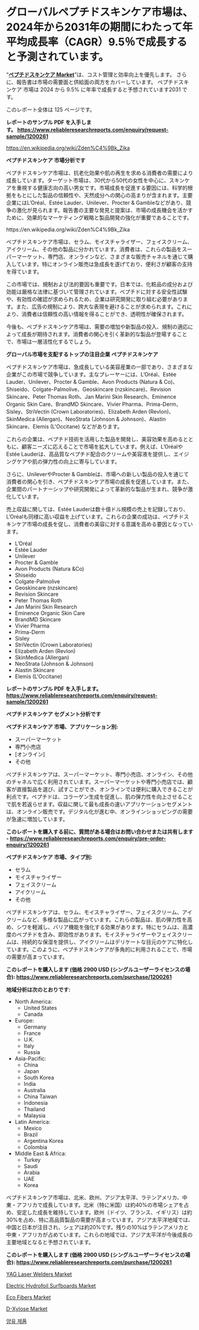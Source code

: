 <p><h1>グローバルペプチドスキンケア市場は、2024年から2031年の期間にわたって年平均成長率（CAGR）9.5％で成長すると予測されています。</h1></p><p>&ldquo;<strong><a href="https://www.reliableresearchreports.com/peptide-skincare-r1200261">ペプチドスキンケア Market</a></strong>&rdquo;は、コスト管理と効率向上を優先します。 さらに、報告書は市場の需要面と供給面の両方をカバーしています。 ペプチドスキンケア 市場は 2024 から 9.5% に年率で成長すると予想されています2031 です。</p>
<p>このレポート全体は 125 ページです。</p>
<p><strong>レポートのサンプル PDF を入手します。&nbsp;<a href="https://www.reliableresearchreports.com/enquiry/request-sample/1200261">https://www.reliableresearchreports.com/enquiry/request-sample/1200261</a></strong></p>
<p><a href="https://en.wikipedia.org/wiki/Zden%C4%9Bk_Zika">https://en.wikipedia.org/wiki/Zden%C4%9Bk_Zika</a></p>
<p><strong>ペプチドスキンケア 市場分析です</strong></p>
<p><p>ペプチドスキンケア市場は、抗老化効果や肌の再生を求める消費者の需要により成長しています。ターゲット市場は、30代から50代の女性を中心に、スキンケアを重視する健康志向の高い男女です。市場成長を促進する要因には、科学的根拠をもとにした製品の信頼性や、天然成分への関心の高まりが含まれます。主要企業にはL’Oréal、Estée Lauder、Unilever、Procter & Gambleなどがあり、競争の激化が見られます。報告書の主要な発見と提案は、市場の成長機会を活かすために、効果的なマーケティング戦略と製品開発の強化が重要であることです。</p></p>
<p>https://en.wikipedia.org/wiki/Zden%C4%9Bk_Zika</p>
<p><p>ペプチドスキンケア市場は、セラム、モイスチャライザー、フェイスクリーム、アイクリーム、その他の製品に分かれています。消費者は、これらの製品をスーパーマーケット、専門店、オンラインなど、さまざまな販売チャネルを通じて購入しています。特にオンライン販売は急成長を遂げており、便利さが顧客の支持を得ています。</p><p>この市場では、規制および法的要因も重要です。日本では、化粧品の成分および効能は厳格な法律に基づいて管理されています。ペプチドに対する安全性試験や、有効性の確認が求められるため、企業は研究開発に取り組む必要があります。また、広告の規制により、誇大な表現を避けることが求められます。これにより、消費者は信頼性の高い情報を得ることができ、透明性が確保されます。</p><p>今後も、ペプチドスキンケア市場は、需要の増加や新製品の投入、規制の適応によって成長が期待されます。消費者の関心を引く革新的な製品が登場することで、市場は一層活性化するでしょう。</p></p>
<p><strong>グローバル市場を支配するトップの注目企業 ペプチドスキンケア</strong></p>
<p><p>ペプチドスキンケア市場は、急成長している美容産業の一部であり、さまざまな企業がこの市場で競争しています。主なプレーヤーには、L’Oréal、Estée Lauder、Unilever、Procter & Gamble、Avon Products (Natura & Co)、Shiseido、Colgate-Palmolive、Geoskincare (nzskincare)、Revision Skincare、Peter Thomas Roth、Jan Marini Skin Research、Eminence Organic Skin Care、BrandMD Skincare、Vivier Pharma、Prima-Derm、Sisley、StriVectin (Crown Laboratories)、Elizabeth Arden (Revlon)、SkinMedica (Allergan)、NeoStrata (Johnson & Johnson)、Alastin Skincare、Elemis (L'Occitane) などがあります。</p><p>これらの企業は、ペプチド技術を活用した製品を開発し、美容効果を高めるとともに、顧客ニーズに応えることで市場を拡大しています。例えば、L’OréalやEstée Lauderは、高品質なペプチド配合のクリームや美容液を提供し、エイジングケアや肌の弾力性の向上に寄与しています。</p><p>さらに、UnileverやProcter & Gambleは、市場への新しい製品の投入を通じて消費者の関心を引き、ペプチドスキンケア市場の成長を促進しています。また、企業間のパートナーシップや研究開発によって革新的な製品が生まれ、競争が激化しています。</p><p>売上収益に関しては、Estée Lauderは数十億ドル規模の売上を記録しており、L’Oréalも同様に高い収益を上げています。これらの企業の成功は、ペプチドスキンケア市場の成長を促し、消費者の美容に対する意識を高める要因となっています。</p></p>
<p><ul><li>L’Oréal</li><li>Estée Lauder</li><li>Unilever</li><li>Procter & Gamble</li><li>Avon Products (Natura &Co)</li><li>Shiseido</li><li>Colgate-Palmolive</li><li>Geoskincare (nzskincare)</li><li>Revision Skincare</li><li>Peter Thomas Roth</li><li>Jan Marini Skin Research</li><li>Eminence Organic Skin Care</li><li>BrandMD Skincare</li><li>Vivier Pharma</li><li>Prima-Derm</li><li>Sisley</li><li>StriVectin (Crown Laboratories)</li><li>Elizabeth Arden (Revlon)</li><li>SkinMedica (Allergan)</li><li>NeoStrata (Johnson & Johnson)</li><li>Alastin Skincare</li><li>Elemis (L'Occitane)</li></ul></p>
<p><strong>レポートのサンプル PDF を入手します。 <a href="https://www.reliableresearchreports.com/enquiry/request-sample/1200261">https://www.reliableresearchreports.com/enquiry/request-sample/1200261</a></strong></p>
<p><strong>ペプチドスキンケア セグメント分析です</strong></p>
<p><strong>ペプチドスキンケア 市場、アプリケーション別:</strong></p>
<p><ul><li>スーパーマーケット</li><li>専門小売店</li><li>[オンライン]</li><li>その他</li></ul></p>
<p><p>ペプチドスキンケアは、スーパーマーケット、専門小売店、オンライン、その他のチャネルで広く利用されています。スーパーマーケットや専門小売店では、顧客が直接製品を選び、試すことができ、オンラインでは便利に購入できることが利点です。ペプチドは、コラーゲン生成を促進し、肌の弾力性を向上させることで肌を若返らせます。収益に関して最も成長の速いアプリケーションセグメントは、オンライン販売です。デジタル化が進む中、オンラインショッピングの需要が急速に増加しています。</p></p>
<p><strong>このレポートを購入する前に、質問がある場合はお問い合わせまたは共有します - <a href="https://www.reliableresearchreports.com/enquiry/pre-order-enquiry/1200261">https://www.reliableresearchreports.com/enquiry/pre-order-enquiry/1200261</a></strong></p>
<p><strong>ペプチドスキンケア 市場、タイプ別:</strong></p>
<p><ul><li>セラム</li><li>モイスチャライザー</li><li>フェイスクリーム</li><li>アイクリーム</li><li>その他</li></ul></p>
<p><p>ペプチドスキンケアは、セラム、モイスチャライザー、フェイスクリーム、アイクリームなど、多様な製品に広がっています。これらの製品は、肌の弾力性を高め、シワを軽減し、バリア機能を強化する効果があります。特にセラムは、高濃度のペプチドを含み、即効性があります。モイスチャライザーやフェイスクリームは、持続的な保湿を提供し、アイクリームはデリケートな目元のケアに特化しています。このように、ペプチドスキンケアが多角的に利用されることで、市場の需要が高まっています。</p></p>
<p><strong>このレポートを購入します (価格 2900 USD (シングルユーザーライセンスの場合): <a href="https://www.reliableresearchreports.com/purchase/1200261">https://www.reliableresearchreports.com/purchase/1200261</a></strong></p>
<p><strong>地域分析は次のとおりです:</strong></p>
<p><ul>
    <li>
        North America:
        <ul>
            <li>United States</li>
            <li>Canada</li>
        </ul>
    </li>
    <li>
        Europe:
        <ul>
            <li>Germany</li>
            <li>France</li>
            <li>U.K.</li>
            <li>Italy</li>
            <li>Russia</li>
        </ul>
    </li>
    <li>
        Asia-Pacific:
        <ul>
            <li>China</li>
            <li>Japan</li>
            <li>South Korea</li>
            <li>India</li>
            <li>Australia</li>
            <li>China Taiwan</li>
            <li>Indonesia</li>
            <li>Thailand</li>
            <li>Malaysia</li>
        </ul>
    </li>
    <li>
        Latin America:
        <ul>
            <li>Mexico</li>
            <li>Brazil</li>
            <li>Argentina Korea</li>
            <li>Colombia</li>
        </ul>
    </li>
    <li>
        Middle East & Africa:
        <ul>
            <li>Turkey</li>
            <li>Saudi</li>
            <li>Arabia</li>
            <li>UAE</li>
            <li>Korea</li>
        </ul>
    </li>
    </ul></p>
<p><p>ペプチドスキンケア市場は、北米、欧州、アジア太平洋、ラテンアメリカ、中東・アフリカで成長しています。北米（特に米国）は約40%の市場シェアを占め、安定した成長を維持しています。欧州（ドイツ、フランス、イギリス）は約30%を占め、特に高品質製品の需要が高まっています。アジア太平洋地域では、中国と日本が注目され、シェアは約20%です。残りの10%はラテンアメリカと中東・アフリカが占めています。これらの地域では、アジア太平洋が今後成長の主要地域となると予想されています。</p></p>
<p><strong>このレポートを購入します (価格 2900 USD (シングルユーザーライセンスの場合): <a href="https://www.reliableresearchreports.com/purchase/1200261">https://www.reliableresearchreports.com/purchase/1200261</a></strong></p>
<p><p><a href="https://medium.com/@nguyenthithuyduong355/the-yag-laser-welders-market-has-grown-significantly-as-a-result-of-several-important-causes-10cfe4adc8cd">YAG Laser Welders Market</a></p><p><a href="https://medium.com/@cesailson56547/the-electric-hydrofoil-surfboards-market-research-report-provides-an-in-depth-and-up-to-date-e2f5998c157d?postPublishedType=initial">Electric Hydrofoil Surfboards Market</a></p><p><a href="https://issuu.com/reportprime-2/docs/eco-fibers-market-size-2030.pptx_70ca40ce257a9f">Eco Fibers Market</a></p><p><a href="https://github.com/RoseBoyd475/Market-Research-Report-List-1/blob/main/d-xylose-market.md">D-Xylose Market</a></p><p><a href="https://medium.com/@juliobeyter8767567/%EC%96%91%EC%9C%A0-%EC%A0%9C%ED%92%88-%EC%8B%9C%EC%9E%A5-%EC%A1%B0%EC%82%AC-%EB%B3%B4%EA%B3%A0%EC%84%9C-2031%EB%85%84%EA%B9%8C%EC%A7%80-4-1-%EC%9D%98-%EC%97%B0%ED%8F%89%EA%B7%A0-%EC%84%B1%EC%9E%A5%EB%A5%A0-cagr-%EB%A1%9C-%EC%84%B1%EC%9E%A5%ED%95%98%EB%8A%94-%EC%96%91%EC%9C%A0-%EC%A0%9C%ED%92%88-%EC%8B%9C%EC%9E%A5%EC%9D%98-%EC%8B%9C%EC%9E%A5-%EA%B7%9C%EB%AA%A8-%EB%B0%8F-%EC%88%98%EC%9D%B5-%EB%B6%84%EC%84%9D-%ED%83%90%EC%83%89-5b63ecb28323">양유 제품</a></p></p>